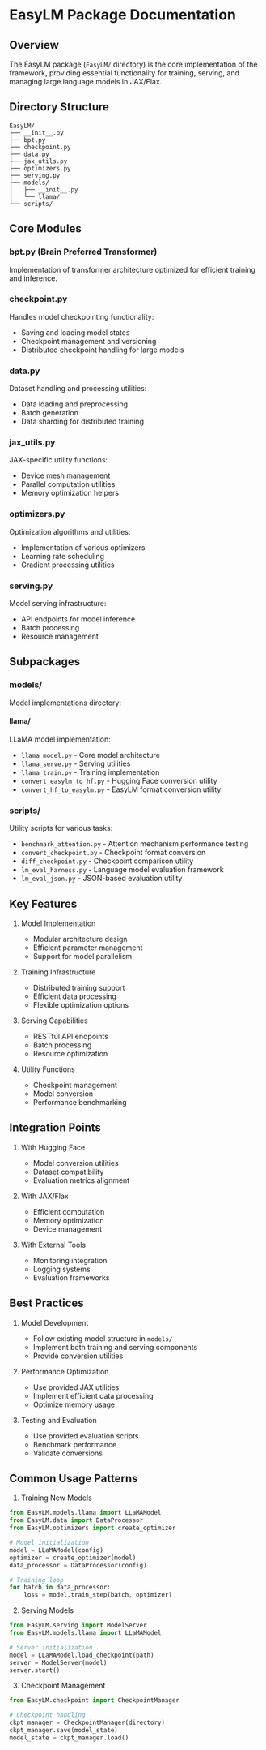 # EasyLM Package Documentation

## Overview
The EasyLM package (`EasyLM/` directory) is the core implementation of the framework, providing essential functionality for training, serving, and managing large language models in JAX/Flax.

## Directory Structure
```
EasyLM/
├── __init__.py
├── bpt.py
├── checkpoint.py
├── data.py
├── jax_utils.py
├── optimizers.py
├── serving.py
├── models/
│   ├── __init__.py
│   └── llama/
└── scripts/
```

## Core Modules

### bpt.py (Brain Preferred Transformer)
Implementation of transformer architecture optimized for efficient training and inference.

### checkpoint.py
Handles model checkpointing functionality:
- Saving and loading model states
- Checkpoint management and versioning
- Distributed checkpoint handling for large models

### data.py
Dataset handling and processing utilities:
- Data loading and preprocessing
- Batch generation
- Data sharding for distributed training

### jax_utils.py
JAX-specific utility functions:
- Device mesh management
- Parallel computation utilities
- Memory optimization helpers

### optimizers.py
Optimization algorithms and utilities:
- Implementation of various optimizers
- Learning rate scheduling
- Gradient processing utilities

### serving.py
Model serving infrastructure:
- API endpoints for model inference
- Batch processing
- Resource management

## Subpackages

### models/
Model implementations directory:

#### llama/
LLaMA model implementation:
- `llama_model.py` - Core model architecture
- `llama_serve.py` - Serving utilities
- `llama_train.py` - Training implementation
- `convert_easylm_to_hf.py` - Hugging Face conversion utility
- `convert_hf_to_easylm.py` - EasyLM format conversion utility

### scripts/
Utility scripts for various tasks:

- `benchmark_attention.py` - Attention mechanism performance testing
- `convert_checkpoint.py` - Checkpoint format conversion
- `diff_checkpoint.py` - Checkpoint comparison utility
- `lm_eval_harness.py` - Language model evaluation framework
- `lm_eval_json.py` - JSON-based evaluation utility

## Key Features

1. Model Implementation
   - Modular architecture design
   - Efficient parameter management
   - Support for model parallelism

2. Training Infrastructure
   - Distributed training support
   - Efficient data processing
   - Flexible optimization options

3. Serving Capabilities
   - RESTful API endpoints
   - Batch processing
   - Resource optimization

4. Utility Functions
   - Checkpoint management
   - Model conversion
   - Performance benchmarking

## Integration Points

1. With Hugging Face
   - Model conversion utilities
   - Dataset compatibility
   - Evaluation metrics alignment

2. With JAX/Flax
   - Efficient computation
   - Memory optimization
   - Device management

3. With External Tools
   - Monitoring integration
   - Logging systems
   - Evaluation frameworks

## Best Practices

1. Model Development
   - Follow existing model structure in `models/`
   - Implement both training and serving components
   - Provide conversion utilities

2. Performance Optimization
   - Use provided JAX utilities
   - Implement efficient data processing
   - Optimize memory usage

3. Testing and Evaluation
   - Use provided evaluation scripts
   - Benchmark performance
   - Validate conversions

## Common Usage Patterns

1. Training New Models
```python
from EasyLM.models.llama import LLaMAModel
from EasyLM.data import DataProcessor
from EasyLM.optimizers import create_optimizer

# Model initialization
model = LLaMAModel(config)
optimizer = create_optimizer(model)
data_processor = DataProcessor(config)

# Training loop
for batch in data_processor:
    loss = model.train_step(batch, optimizer)
```

2. Serving Models
```python
from EasyLM.serving import ModelServer
from EasyLM.models.llama import LLaMAModel

# Server initialization
model = LLaMAModel.load_checkpoint(path)
server = ModelServer(model)
server.start()
```

3. Checkpoint Management
```python
from EasyLM.checkpoint import CheckpointManager

# Checkpoint handling
ckpt_manager = CheckpointManager(directory)
ckpt_manager.save(model_state)
model_state = ckpt_manager.load()
